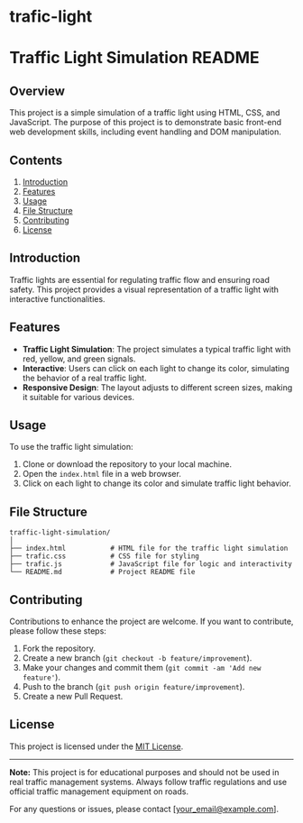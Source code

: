 # trafic-light

# Traffic Light Simulation README

## Overview
This project is a simple simulation of a traffic light using HTML, CSS, and JavaScript. The purpose of this project is to demonstrate basic front-end web development skills, including event handling and DOM manipulation.

## Contents
1. [Introduction](#introduction)
2. [Features](#features)
3. [Usage](#usage)
4. [File Structure](#file-structure)
5. [Contributing](#contributing)
6. [License](#license)

## Introduction
Traffic lights are essential for regulating traffic flow and ensuring road safety. This project provides a visual representation of a traffic light with interactive functionalities.

## Features
- **Traffic Light Simulation**: The project simulates a typical traffic light with red, yellow, and green signals.
- **Interactive**: Users can click on each light to change its color, simulating the behavior of a real traffic light.
- **Responsive Design**: The layout adjusts to different screen sizes, making it suitable for various devices.

## Usage
To use the traffic light simulation:
1. Clone or download the repository to your local machine.
2. Open the `index.html` file in a web browser.
3. Click on each light to change its color and simulate traffic light behavior.

## File Structure
```
traffic-light-simulation/
│
├── index.html           # HTML file for the traffic light simulation
├── trafic.css           # CSS file for styling
├── trafic.js            # JavaScript file for logic and interactivity
└── README.md            # Project README file
```

## Contributing
Contributions to enhance the project are welcome. If you want to contribute, please follow these steps:
1. Fork the repository.
2. Create a new branch (`git checkout -b feature/improvement`).
3. Make your changes and commit them (`git commit -am 'Add new feature'`).
4. Push to the branch (`git push origin feature/improvement`).
5. Create a new Pull Request.

## License
This project is licensed under the [MIT License](LICENSE).

---

**Note:** This project is for educational purposes and should not be used in real traffic management systems. Always follow traffic regulations and use official traffic management equipment on roads. 

For any questions or issues, please contact [your_email@example.com].
